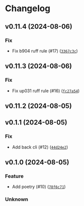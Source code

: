 # Changelog

## v0.11.4 (2024-08-06)

### Fix


- Fix b904 ruff rule (#17) ([`3367c3c`](https://github.com/uilibs/uvcclient/commit/3367c3c2875189a3663f6e77bc6cbc2748704b5e))


## v0.11.3 (2024-08-06)

### Fix


- Fix up031 ruff rule (#16) ([`fc27a54`](https://github.com/uilibs/uvcclient/commit/fc27a5421b99a05fefe760badc4d32ddb5d6f4f3))


## v0.11.2 (2024-08-05)

## v0.1.1 (2024-08-05)

### Fix


- Add back cli (#12) ([`44d24e2`](https://github.com/uilibs/uvcclient/commit/44d24e2a336e8799f993c26f46861d9645fe4a46))


## v0.1.0 (2024-08-05)

### Feature


- Add poetry (#10) ([`78f6c71`](https://github.com/uilibs/uvcclient/commit/78f6c7142457aa0667d742969d843626aa28dba9))


### Unknown





































































